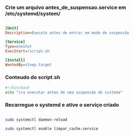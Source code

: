 
### Crie um arquivo antes_de_suspensao.service em /etc/systemd/system/

```ini

[Unit]
Description=Executa antes de entrar em modo de suspensão

[Service]
Type=oneshot
ExecStart=/script.sh

[Install]
WantedBy=sleep.target

```

### Conteudo do script.sh

```bash
#!/bin/bash
echo "ira executar antes de uma suspensão de sistema"
```

### Recarregue o systemd e ative o serviço criado

```sh

sudo systemctl daemon-reload

sudo systemctl enable limpar_cache.service

```
